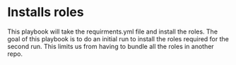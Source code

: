 # Installs roles

This playbook will take the requirments.yml file and install the roles. The goal
of this playbook is to do an initial run to install the roles required for the
second run. This limits us from having to bundle all the roles in another repo.
